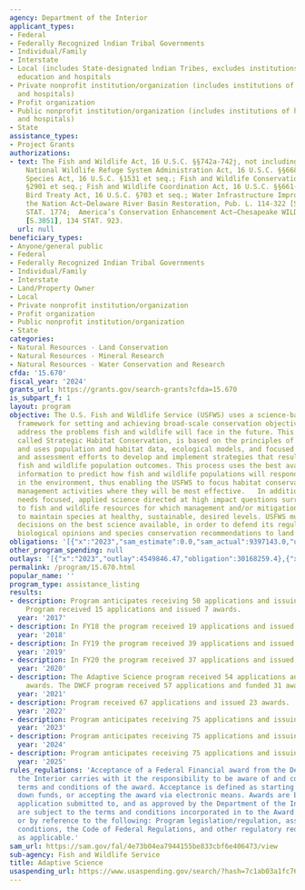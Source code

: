 ```yaml
---
agency: Department of the Interior
applicant_types:
- Federal
- Federally Recognized lndian Tribal Governments
- Individual/Family
- Interstate
- Local (includes State-designated lndian Tribes, excludes institutions of higher
  education and hospitals
- Private nonprofit institution/organization (includes institutions of higher education
  and hospitals)
- Profit organization
- Public nonprofit institution/organization (includes institutions of higher education
  and hospitals)
- State
assistance_types:
- Project Grants
authorizations:
- text: The Fish and Wildlife Act, 16 U.S.C. §§742a-742j, not including §742 d-1;
    National Wildlife Refuge System Administration Act, 16 U.S.C. §§668dd-ee; Endangered
    Species Act, 16 U.S.C. §1531 et seq.; Fish and Wildlife Conservation Act,16 U.S.C.
    §2901 et seq.; Fish and Wildlife Coordination Act, 16 U.S.C. §§661-666; Migratory
    Bird Treaty Act, 16 U.S.C. §703 et seq.; Water Infrastructure Improvements for
    the Nation Act—Delaware River Basin Restoration, Pub. L. 114-322 [S.612], 130
    STAT. 1774;  America’s Conservation Enhancement Act—Chesapeake WILD, Pub. L. 116-188
    [S.3051], 134 STAT. 923.
  url: null
beneficiary_types:
- Anyone/general public
- Federal
- Federally Recognized Indian Tribal Governments
- Individual/Family
- Interstate
- Land/Property Owner
- Local
- Private nonprofit institution/organization
- Profit organization
- Public nonprofit institution/organization
- State
categories:
- Natural Resources - Land Conservation
- Natural Resources - Mineral Research
- Natural Resources - Water Conservation and Research
cfda: '15.670'
fiscal_year: '2024'
grants_url: https://grants.gov/search-grants?cfda=15.670
is_subpart_f: 1
layout: program
objective: The U.S. Fish and Wildlife Service (USFWS) uses a science-based, adaptive
  framework for setting and achieving broad-scale conservation objectives that strategically
  address the problems fish and wildlife will face in the future. This framework,
  called Strategic Habitat Conservation, is based on the principles of adaptive management
  and uses population and habitat data, ecological models, and focused monitoring
  and assessment efforts to develop and implement strategies that result in measurable
  fish and wildlife population outcomes. This process uses the best available scientific
  information to predict how fish and wildlife populations will respond to changes
  in the environment, thus enabling the USFWS to focus habitat conservation and other
  management activities where they will be most effective.   In addition, the USFWS
  needs focused, applied science directed at high impact questions surrounding threats
  to fish and wildlife resources for which management and/or mitigation is required
  to maintain species at healthy, sustainable, desired levels. USFWS must base its
  decisions on the best science available, in order to defend its regulatory decisions,
  biological opinions and species conservation recommendations to land managers.
obligations: '[{"x":"2023","sam_estimate":0.0,"sam_actual":9397143.0,"usa_spending_actual":27899384.28},{"x":"2024","sam_estimate":0.0,"sam_actual":8000000.0,"usa_spending_actual":26564821.78},{"x":"2025","sam_estimate":0.0,"sam_actual":8000000.0,"usa_spending_actual":5815743.53}]'
other_program_spending: null
outlays: '[{"x":"2023","outlay":4549846.47,"obligation":30168259.4},{"x":"2024","outlay":277148.44,"obligation":24524330.71},{"x":"2025","outlay":0.0,"obligation":5389179.0}]'
permalink: /program/15.670.html
popular_name: ''
program_type: assistance_listing
results:
- description: Program anticipates receiving 50 applications and issuing 20 awards.
    Program received 15 applications and issued 7 awards.
  year: '2017'
- description: In FY18 the program received 19 applications and issued 12 awards.
  year: '2018'
- description: In FY19 the program received 39 applications and issued 27 awards.
  year: '2019'
- description: In FY20 the program received 37 applications and issued 29 awards.
  year: '2020'
- description: The Adaptive Science program received 54 applications and funded 47
    awards. The DWCF program received 57 applications and funded 31 awards.
  year: '2021'
- description: Program received 67 applications and issued 23 awards.
  year: '2022'
- description: Program anticipates receiving 75 applications and issuing 35 awards.
  year: '2023'
- description: Program anticipates receiving 75 applications and issuing 35 awards.
  year: '2024'
- description: Program anticipates receiving 75 applications and issuing 35 awards.
  year: '2025'
rules_regulations: 'Acceptance of a Federal Financial award from the Department of
  the Interior carries with it the responsibility to be aware of and comply with the
  terms and conditions of the award. Acceptance is defined as starting work, drawing
  down funds, or accepting the award via electronic means. Awards are based on the
  application submitted to, and as approved by the Department of the Interior and
  are subject to the terms and conditions incorporated in to the Award either directly
  or by reference to the following: Program legislation/regulation, assurances, special
  conditions, the Code of Federal Regulations, and other regulatory requirements,
  as applicable.'
sam_url: https://sam.gov/fal/4e73b04ea7944155be833cbf6e406473/view
sub-agency: Fish and Wildlife Service
title: Adaptive Science
usaspending_url: https://www.usaspending.gov/search/?hash=7c1ab03a1fc76e872731c3d02fa683f7
---
```

